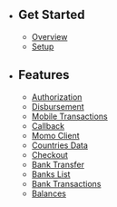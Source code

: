 - ## Get Started
    - [Overview](/{{route}}/{{version}}/overview)
    - [Setup](/{{route}}/{{version}}/setup)

- ## Features
    - [Authorization](/{{route}}/{{version}}/auth)
    - [Disbursement](/{{route}}/{{version}}/disbursement)
    - [Mobile Transactions](/{{route}}/{{version}}/transactions)
    - [Callback](/{{route}}/{{version}}/callback)
    - [Momo Client](/{{route}}/{{version}}/momo-client)
    - [Countries Data](/{{route}}/{{version}}/countries-data)
    - [Checkout](/{{route}}/{{version}}/checkout)
    - [Bank Transfer](/{{route}}/{{version}}/bank-transfer)
    - [Banks List](/{{route}}/{{version}}/banks-list)
    - [Bank Transactions](/{{route}}/{{version}}/bank-transactions)
    - [Balances](/{{route}}/{{version}}/balances)
